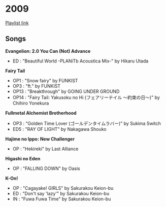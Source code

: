 # 2009

[Playlist link](https://open.spotify.com/user/fz230568w0ccmom2dg3zvxq1h/playlist/5AKRPdH6o47d268v7KAlAO?si=NE1hKcczTmuptSpHcFbIaw)

## Songs

**Evangelion: 2.0 You Can (Not) Advance**
* ED : "Beautiful World -PLANiTb Acoustica Mix-" by Hikaru Utada

**Fairy Tail**
* OP1 : "Snow fairy" by FUNKIST
* OP3 : "ft." by FUNKIST
* OP13 : "Breakthrough" by GOING UNDER GROUND
* OP14 : "Fairy Tail: Yakusoku no Hi (フェアリーテイル 〜約束の日〜)" by Chihiro Yonekura

**Fullmetal Alchemist Brotherhood**
* OP3 : "Golden Time Lover (ゴールデンタイムラバー)" by Sukima Switch
* ED5 : "RAY OF LIGHT" by Nakagawa Shouko

**Hajime no Ippo: New Challenger**
* OP : "Hekireki" by Last Alliance

**Higashi no Eden**
* OP : "FALLING DOWN" by Oasis

**K-On!**
* OP : "Cagayake! GIRLS" by Sakurakou Keion-bu
* ED : "Don't say 'lazy'" by Sakurakou Keion-bu
* IN : "Fuwa Fuwa Time" by Sakurakou Keion-bu
